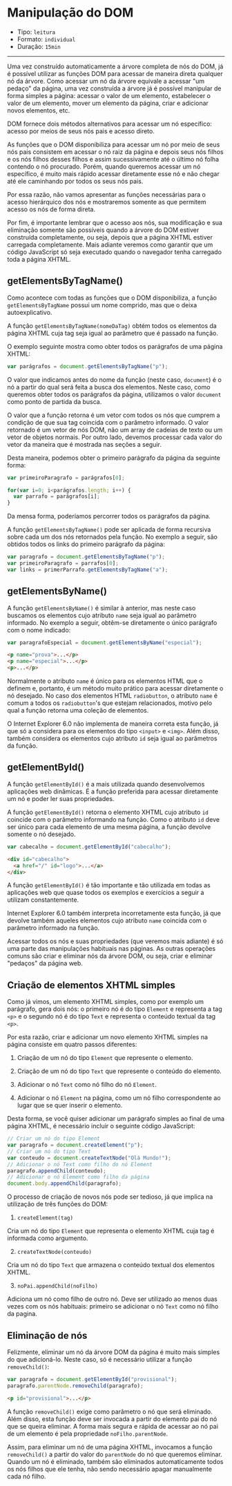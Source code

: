 # Manipulação do DOM

* Tipo: `leitura`
* Formato: `individual`
* Duração: `15min`

***

Uma vez construído automaticamente a árvore completa de nós do DOM, já é possível utilizar as funções DOM para acessar de maneira direta qualquer nó da árvore. Como acessar um nó da árvore equivale a acessar "um pedaço" da página, uma vez construída a árvore já é possível manipular de forma simples a página: acessar o valor de um elemento, estabelecer o valor de um elemento, mover um elemento da página, criar e adicionar novos elementos, etc.

DOM fornece dois métodos alternativos para acessar um nó específico: acesso por meios de seus nós pais e acesso direto.

As funções que o DOM disponibiliza para acessar um nó por meio de seus nós pais consistem em acessar o nó raiz da página e depois seus nós filhos e os nós filhos desses filhos e assim sucessivamente até o último nó folha contendo o nó procurado. Porém, quando queremos acessar um nó específico, é muito mais rápido acessar diretamente esse nó e não chegar até ele caminhando por todos os seus nós pais.

Por essa razão, não vamos apresentar as funções necessárias para o acesso hierárquico dos nós e mostraremos somente as que permitem acesso os nós de forma direta.

Por fim, é importante lembrar que o acesso aos nós, sua modificação e sua eliminação somente são possíveis quando a árvore do DOM estiver construída completamente, ou seja, depois que a página XHTML estiver carregada completamente. Mais adiante veremos como garantir que um código JavaScript só seja executado quando o navegador tenha carregado toda a página XHTML.

## getElementsByTagName()

Como acontece com todas as funções que o DOM disponibiliza, a função `getElementsByTagName` possui um nome comprido, mas que o deixa autoexplicativo. 

A função `getElementsByTagName(nomeDaTag)` obtém todos os elementos da página XHTML cuja tag seja igual ao parâmetro que é passado na função. 

O exemplo seguinte mostra como obter todos os parágrafos de uma página XHTML:

```js
var parágrafos = document.getElementsByTagName("p");
```
O valor que indicamos antes do nome da função (neste caso, `document`) é o nó a partir do qual será feita a busca dos elementos. Neste caso, como queremos obter todos os parágrafos da página, utilizamos o valor `document` como ponto de partida da busca.

O valor que a função retorna é um vetor com todos os nós que cumprem a condição de que sua tag coincida com o parâmetro informado. O valor retornado é um vetor de nós DOM, não um array de cadeias de texto ou um vetor de objetos normais. Por outro lado, devemos processar cada valor do vetor da maneira que é mostrada nas seções a seguir.

Desta maneira, podemos obter o primeiro parágrafo da página da seguinte forma:

```js
var primeiroParagrafo = parágrafos[0];

for(var i=0; i<parágrafos.length; i++) {
  var parrafo = parágrafos[i];
}
```

Da mensa forma, poderíamos percorrer todos os parágrafos da página.

A função `getElementsByTagName()` pode ser aplicada de forma recursiva sobre cada um dos nós retornados pela função. No exemplo a seguir, são obtidos todos os links do primeiro parágrafo da página:

```js
var paragrafo = document.getElementsByTagName("p");
var primeiroParagrafo = parrafos[0];
var links = primerParrafo.getElementsByTagName("a");
```

## getElementsByName()

A função `getElementsByName()` é similar à anterior, mas neste caso buscamos os elementos cujo atributo `name` seja igual ao parâmetro informado. No exemplo a seguir, obtêm-se diretamente o único parágrafo com o nome indicado:

```js
var paragrafoEspecial = document.getElementsByName("especial");
```

```html
<p name="prova">...</p>
<p name="especial">...</p>
<p>...</p>
```

Normalmente o atributo `name` é único para os elementos HTML que o definem e, portanto, é um método muito prático para acessar diretamente o nó desejado. No caso dos elementos HTML `radiobutton`, o atributo `name` é comum a todos os `radiobutton`'s que estejam relacionados, motivo pelo qual a função retorna uma coleção de elementos.

O Internet Explorer 6.0 não implementa de maneira correta esta função, já que só a considera para os elementos do tipo `<input>` e `<img>`. Além disso, também considera os elementos cujo atributo `id` seja igual ao parâmetros da função.

## getElementById()

A função `getElementById()` é a mais utilizada quando desenvolvemos aplicações web dinâmicas. É a função preferida para acessar diretamente um nó e poder ler suas propriedades.

A função `getElementById()` retorna o elemento XHTML cujo atributo `id` coincide com o parâmetro informando na função. Como o atributo `id` deve ser único para cada elemento de uma mesma página, a função devolve somente o nó desejado.

```js
var cabecalho = document.getElementById("cabecalho");
```

```html
<div id="cabecalho">
  <a href="/" id="logo">...</a>
</div>
```

A função `getElementById()` é tão importante e tão utilizada em todas as aplicações web que quase todos os exemplos e exercícios a seguir a utilizam constantemente.

Internet Explorer 6.0 também interpreta incorretamente esta função, já que devolve também aqueles elementos cujo atributo `name` coincida com o parâmetro informado na função.

Acessar todos os nós e suas propriedades (que veremos mais adiante) é só uma parte das manipulações habituais nas páginas. As outras operações comuns são criar e eliminar nós da árvore DOM, ou seja, criar e eliminar "pedaços" da página web.

## Criação de elementos XHTML simples

Como já vimos, um elemento XHTML simples, como por exemplo um parágrafo, gera dois nós: o primeiro nó é do tipo `Element` e representa a tag `<p>` e o segundo nó é do tipo `Text` e representa o conteúdo textual da tag `<p>`.

Por esta razão, criar e adicionar um novo elemento XHTML simples na página consiste em quatro passos diferentes:

1. Criação de um nó do tipo `Element` que represente o elemento.

2. Criação de um nó do tipo `Text` que represente o conteúdo do elemento.

3. Adicionar o nó `Text` como nó filho do nó `Element`.

4. Adicionar o nó `Element` na página, como um nó filho correspondente ao lugar que se quer inserir o elemento.

Desta forma, se você quiser adicionar um parágrafo simples ao final de uma página XHTML, é necessário incluir o seguinte código JavaScript:

```js
// Criar um nó do tipo Element
var paragrafo = document.createElement("p");
// Criar um nó do tipo Text
var conteudo = document.createTextNode("Olá Mundo!");
// Adicionar o nó Text como filho do nó Element
paragrafo.appendChild(conteudo);
// Adicionar o nó Element como filho da página
document.body.appendChild(paragrafo);
```
O processo de criação de novos nós pode ser tedioso, já que implica na utilização de três funções do DOM:

1. `createElement(tag)`

Cria um nó do tipo `Element` que representa o elemento XHTML cuja tag é informada como argumento.

2. `createTextNode(conteudo)`

Cria um nó do tipo `Text` que armazena o conteúdo textual dos elementos XHTML.

3. `noPai.appendChild(noFilho)`

Adiciona um nó como filho de outro nó. Deve ser utilizado ao menos duas vezes com os nós habituais: primeiro se adicionar o nó `Text` como nó filho da pagina.

## Eliminação de nós

Felizmente, eliminar um nó da árvore DOM da página é muito mais simples do que adicioná-lo. Neste caso, só é necessário utilizar a função `removeChild()`:

```js
var paragrafo = document.getElementById("provisional");
paragrafo.parentNode.removeChild(paragrafo);
```

```html
<p id="provisional">...</p>
```
A função `removeChild()` exige como parâmetro o nó que será eliminado. Além disso, esta função deve ser invocada a partir do elemento pai do nó que se queira eliminar. A forma mais segura e rápida de acessar ao nó pai de um elemento é pela propriedade `noFilho.parentNode`.

Assim, para eliminar um nó de uma página XHTML, invocamos a função `removeChild()` a partir do valor do `parentNode` do nó que queremos eliminar. Quando um nó é eliminado, também são eliminados automaticamente todos os nós filhos que ele tenha, não sendo necessário apagar manualmente cada nó filho.